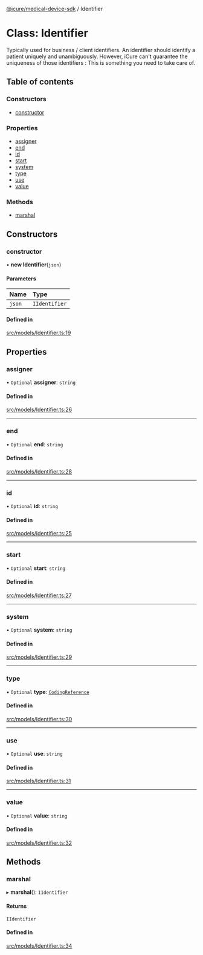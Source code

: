 [@icure/medical-device-sdk](../modules) / Identifier

# Class: Identifier

Typically used for business / client identifiers. An identifier should identify a patient uniquely and unambiguously. However, iCure can't guarantee the uniqueness of those identifiers : This is something you need to take care of.

## Table of contents

### Constructors

- [constructor](Identifier#constructor)

### Properties

- [assigner](Identifier#assigner)
- [end](Identifier#end)
- [id](Identifier#id)
- [start](Identifier#start)
- [system](Identifier#system)
- [type](Identifier#type)
- [use](Identifier#use)
- [value](Identifier#value)

### Methods

- [marshal](Identifier#marshal)

## Constructors

### constructor

• **new Identifier**(`json`)

#### Parameters

| Name | Type |
| :------ | :------ |
| `json` | `IIdentifier` |

#### Defined in

[src/models/Identifier.ts:19](https://github.com/icure/icure-medical-device-js-sdk/blob/95efac3/src/models/Identifier.ts#L19)

## Properties

### assigner

• `Optional` **assigner**: `string`

#### Defined in

[src/models/Identifier.ts:26](https://github.com/icure/icure-medical-device-js-sdk/blob/95efac3/src/models/Identifier.ts#L26)

___

### end

• `Optional` **end**: `string`

#### Defined in

[src/models/Identifier.ts:28](https://github.com/icure/icure-medical-device-js-sdk/blob/95efac3/src/models/Identifier.ts#L28)

___

### id

• `Optional` **id**: `string`

#### Defined in

[src/models/Identifier.ts:25](https://github.com/icure/icure-medical-device-js-sdk/blob/95efac3/src/models/Identifier.ts#L25)

___

### start

• `Optional` **start**: `string`

#### Defined in

[src/models/Identifier.ts:27](https://github.com/icure/icure-medical-device-js-sdk/blob/95efac3/src/models/Identifier.ts#L27)

___

### system

• `Optional` **system**: `string`

#### Defined in

[src/models/Identifier.ts:29](https://github.com/icure/icure-medical-device-js-sdk/blob/95efac3/src/models/Identifier.ts#L29)

___

### type

• `Optional` **type**: [`CodingReference`](CodingReference)

#### Defined in

[src/models/Identifier.ts:30](https://github.com/icure/icure-medical-device-js-sdk/blob/95efac3/src/models/Identifier.ts#L30)

___

### use

• `Optional` **use**: `string`

#### Defined in

[src/models/Identifier.ts:31](https://github.com/icure/icure-medical-device-js-sdk/blob/95efac3/src/models/Identifier.ts#L31)

___

### value

• `Optional` **value**: `string`

#### Defined in

[src/models/Identifier.ts:32](https://github.com/icure/icure-medical-device-js-sdk/blob/95efac3/src/models/Identifier.ts#L32)

## Methods

### marshal

▸ **marshal**(): `IIdentifier`

#### Returns

`IIdentifier`

#### Defined in

[src/models/Identifier.ts:34](https://github.com/icure/icure-medical-device-js-sdk/blob/95efac3/src/models/Identifier.ts#L34)
